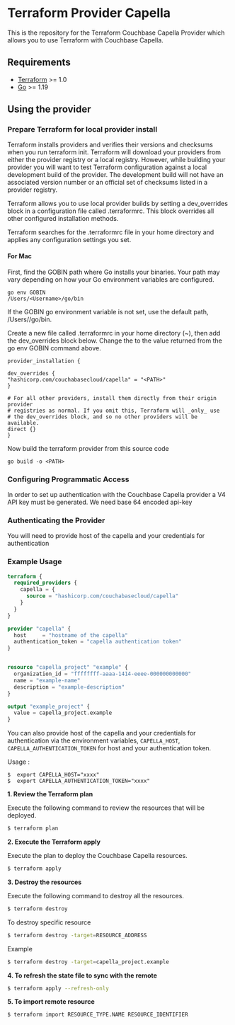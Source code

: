 # Terraform Provider Capella 

This is the repository for the Terraform Couchbase Capella Provider which allows you to use Terraform with Couchbase Capella.

## Requirements

- [Terraform](https://www.terraform.io/downloads.html) >= 1.0
- [Go](https://golang.org/doc/install) >= 1.19

## Using the provider

### Prepare Terraform for local provider install
Terraform installs providers and verifies their versions and checksums when you run terraform init. Terraform will download your providers from either the provider registry or a local registry. However, while building your provider you will want to test Terraform configuration against a local development build of the provider. The development build will not have an associated version number or an official set of checksums listed in a provider registry.

Terraform allows you to use local provider builds by setting a dev_overrides block in a configuration file called .terraformrc. This block overrides all other configured installation methods.

Terraform searches for the .terraformrc file in your home directory and applies any configuration settings you set. 

#### For Mac


  First, find the GOBIN path where Go installs your binaries. Your path may vary depending on how your Go environment variables are configured.

```shell
go env GOBIN
/Users/<Username>/go/bin
```

If the GOBIN go environment variable is not set, use the default path, /Users/<Username>/go/bin.

Create a new file called .terraformrc in your home directory (~), then add the dev_overrides block below. Change the <PATH> to the value returned from the go env GOBIN command above.

```shell
provider_installation {

dev_overrides {
"hashicorp.com/couchabasecloud/capella" = "<PATH>"
}

# For all other providers, install them directly from their origin provider
# registries as normal. If you omit this, Terraform will _only_ use
# the dev_overrides block, and so no other providers will be available.
direct {}
}
```

Now build the terraform provider from this source code

`go build -o <PATH>`


### Configuring Programmatic Access

In order to set up authentication with the Couchbase Capella provider a V4 API key must be generated. We need base 64 encoded api-key

### Authenticating the Provider
You will need to provide host of the capella and your credentials for authentication

### Example Usage

```terraform
terraform {
  required_providers {
    capella = {
      source = "hashicorp.com/couchabasecloud/capella"
    }
  }
}

provider "capella" {
  host     = "hostname of the capella"
  authentication_token = "capella authentication token"
}


resource "capella_project" "example" {
  organization_id = "ffffffff-aaaa-1414-eeee-000000000000"
  name = "example-name"
  description = "example-description"
}

output "example_project" {
  value = capella_project.example
}
```


You can also provide host of the capella and your credentials for authentication via the environment variables,
`CAPELLA_HOST`, `CAPELLA_AUTHENTICATION_TOKEN` for host and your authentication token.

Usage :

```shell
$  export CAPELLA_HOST="xxxx"
$  export CAPELLA_AUTHENTICATION_TOKEN="xxxx"
```

**1\. Review the Terraform plan**

Execute the following command to review the resources that will be deployed.

```bash
$ terraform plan
```

**2\. Execute the Terraform apply**

Execute the plan to deploy the Couchbase Capella resources.

```bash
$ terraform apply
```

**3\. Destroy the resources**

Execute the following command to destroy all the resources.

```bash
$ terraform destroy
```

To destroy specific resource

```bash
$ terraform destroy -target=RESOURCE_ADDRESS
```
Example

```bash
$ terraform destroy -target=capella_project.example
```

**4\. To refresh the state file to sync with the remote**

```bash
$ terraform apply --refresh-only
```

**5\. To import remote resource**

```bash
$ terraform import RESOURCE_TYPE.NAME RESOURCE_IDENTIFIER
```
